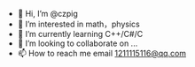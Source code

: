- 👋 Hi, I’m @czpig
- 👀 I’m interested in math，physics
- 🌱 I’m currently learning C++/C#/C
- 💞️ I’m looking to collaborate on ...
- 📫 How to reach me email 1211115116@qq.com

<!---
czpig/czpig is a ✨ special ✨ repository because its `README.md` (this file) appears on your GitHub profile.
You can click the Preview link to take a look at your changes.
--->
